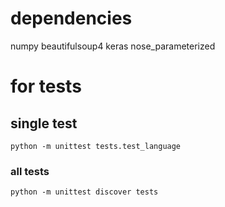 # dependencies

numpy beautifulsoup4 keras nose_parameterized

# for tests

## single test

`python -m unittest tests.test_language`

### all tests

`python -m unittest discover tests`
